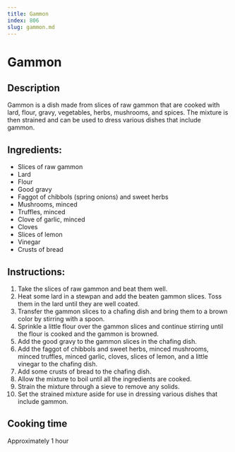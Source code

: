 ```yaml
---
title: Gammon
index: 806
slug: gammon.md
---
```


# Gammon

## Description
Gammon is a dish made from slices of raw gammon that are cooked with lard, flour, gravy, vegetables, herbs, mushrooms, and spices. The mixture is then strained and can be used to dress various dishes that include gammon.

## Ingredients:
- Slices of raw gammon
- Lard
- Flour
- Good gravy
- Faggot of chibbols (spring onions) and sweet herbs
- Mushrooms, minced
- Truffles, minced
- Clove of garlic, minced
- Cloves
- Slices of lemon
- Vinegar
- Crusts of bread

## Instructions:
1. Take the slices of raw gammon and beat them well.
2. Heat some lard in a stewpan and add the beaten gammon slices. Toss them in the lard until they are well coated.
3. Transfer the gammon slices to a chafing dish and bring them to a brown color by stirring with a spoon.
4. Sprinkle a little flour over the gammon slices and continue stirring until the flour is cooked and the gammon is browned.
5. Add the good gravy to the gammon slices in the chafing dish.
6. Add the faggot of chibbols and sweet herbs, minced mushrooms, minced truffles, minced garlic, cloves, slices of lemon, and a little vinegar to the chafing dish.
7. Add some crusts of bread to the chafing dish.
8. Allow the mixture to boil until all the ingredients are cooked.
9. Strain the mixture through a sieve to remove any solids.
10. Set the strained mixture aside for use in dressing various dishes that include gammon.

## Cooking time
Approximately 1 hour